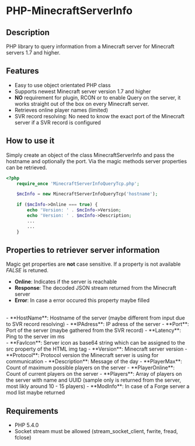 # PHP-MinecraftServerInfo #


## Description
PHP library to query information from a Minecraft server for Minecraft servers 1.7 and higher.


## Features

- Easy to use object orientated PHP class
- Supports newest Minecraft server version 1.7 and higher
- **NO** requirement for plugin, RCON or to enable Query on the server, it works straight out of the box on every Minecraft server.
- Retrieves online player names (limited)
- SVR record resolving: No need to know the exact port of the Minecraft server if a SVR record is configured



## How to use it

Simply create an object of the class MinecraftServerInfo and pass the hostname and optionally the port. Via the magic methods server properties can be retrieved.

```php
<?php
	require_once 'MinecraftServerInfoQueryTcp.php';

	$mcInfo = new MinecraftServerInfoQueryTcp('hostname');

	if ($mcInfo->Online === true) {
		echo 'Version: ' . $mcInfo->Version;
		echo 'Version: ' . $mcInfo->Description;
		...
		...
	}
```

    
## Properties to retriever server information

Magic get properties are **not** case sensitive. If a property is not available *FALSE* is retuned. 

- **Online**: Indicates if the server is reachable
- **Response**: The decoded JSON stream returned from the Minecraft server 
- **Error**: In case a error occured this property maybe filled
<br />
- **HostName**: Hostname of the server (maybe different from input due to SVR record resolving)
- **IPAdress**: IP adress of the server
- **Port**: Port of the server (maybe gathered from the SVR record)
- **Latency**: Ping to the server im ms
<br />
- **FavIcon**: Server icon as base64 string which can be assigned to the src property of the HTML img tag
- **Version**: Minecraft server version
- **Protocol**: Protocol version the Minecraft server is using for communication
- **Description**: Message of the day
- **PlayerMax**: Count of maximum possible players on the server
- **PlayerOnline**: Count of current players on the server
- **Players**: Array of players on the server with name and UUID (sample only is returned from the server, most likly around 10 - 15 players) 
- **ModInfo**: In case of a Forge server a mod list maybe returned


## Requirements

- PHP 5.4.0
- Socket stream must be allowed (stream_socket_client, fwrite, fread, fclose)



